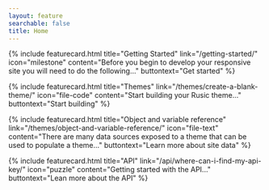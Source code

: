 ```yaml
---
layout: feature
searchable: false
title: Home
---
```


{% include featurecard.html title="Getting Started" link="/getting-started/" icon="milestone" content="Before you begin to develop your responsive site you will need to do the following..." buttontext="Get started" %}

{% include featurecard.html title="Themes" link="/themes/create-a-blank-theme/" icon="file-code" content="Start building your Rusic theme..." buttontext="Start building" %}

{% include featurecard.html title="Object and variable reference" link="/themes/object-and-variable-reference/" icon="file-text" content="There are many data sources exposed to a theme that can be used to populate a theme..." buttontext="Learn more about site data" %}

{% include featurecard.html title="API" link="/api/where-can-i-find-my-api-key/" icon="puzzle" content="Getting started with the API..." buttontext="Lean more about the API" %}
